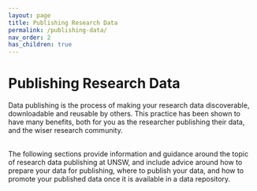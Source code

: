 ```yaml
---
layout: page
title: Publishing Research Data
permalink: /publishing-data/
nav_order: 2
has_children: true
---
```


# Publishing Research Data
<p class="fs-6 fw-300">Data publishing is the process of making your research data discoverable, downloadable and reusable by others. This practice has been shown to have many benefits, both for you as the researcher publishing their data, and the wiser research community.
</p>
<br/>
The following sections provide information and guidance around the topic of research data publishing at UNSW, and include advice around how to prepare your data for publishing, where to publish your data, and how to promote your published data once it is available in a data repository.
